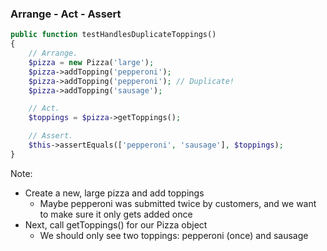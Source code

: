 ### Arrange - Act - Assert

```php
public function testHandlesDuplicateToppings()
{
    // Arrange.
    $pizza = new Pizza('large');
    $pizza->addTopping('pepperoni');
    $pizza->addTopping('pepperoni'); // Duplicate!
    $pizza->addTopping('sausage');

    // Act.
    $toppings = $pizza->getToppings();

    // Assert.
    $this->assertEquals(['pepperoni', 'sausage'], $toppings);
}
```

Note:

* Create a new, large pizza and add toppings
    - Maybe pepperoni was submitted twice by customers, and we want to make sure it only gets added once
* Next, call getToppings() for our Pizza object
    - We should only see two toppings: pepperoni (once) and sausage
